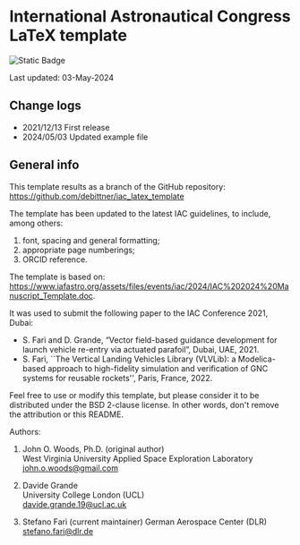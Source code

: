 # International Astronautical Congress LaTeX template
![Static Badge](https://img.shields.io/badge/Status-Active-brightgreen)

Last updated: 03-May-2024


## Change logs
- 2021/12/13 First release
- 2024/05/03 Updated example file

## General info
This template results as a branch of the GitHub repository:
<https://github.com/debittner/iac_latex_template>
  
The template has been updated to the latest IAC guidelines, to include, among others:   
1. font, spacing and general formatting;
2. appropriate page numberings;
3. ORCID reference. 

The template is based on: <https://www.iafastro.org/assets/files/events/iac/2024/IAC%202024%20Manuscript_Template.doc>.

It was used to submit the following paper to the IAC Conference 2021, Dubai:  
- S. Farì and D. Grande, “Vector field-based guidance development for launch vehicle re-entry via actuated parafoil”, Dubai, UAE, 2021.
- S. Farì, ``The Vertical Landing Vehicles Library (VLVLib): a Modelica-based approach to high-fidelity simulation and verification of GNC systems for reusable rockets'', Paris, France, 2022.

Feel free to use or modify this template, but please consider it to be
distributed under the BSD 2-clause license. In other words, don't remove
the attribution or this README.

Authors: 
1) John O. Woods, Ph.D. (original author)  
West Virginia University Applied Space Exploration Laboratory  
john.o.woods@gmail.com  

2) Davide Grande  
University College London (UCL)  
davide.grande.19@ucl.ac.uk  

3) Stefano Farì (current maintainer)
German Aerospace Center (DLR)  
stefano.fari@dlr.de  
